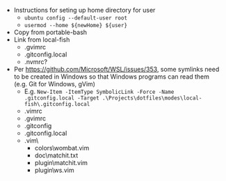 * Instructions for seting up home directory for user
	* `ubuntu config --default-user root`
	* `usermod --home ${newHome} ${user}`
* Copy from portable-bash
* Link from local-fish
	* .gvimrc
	* .gitconfig.local
	* .nvmrc?
* Per https://github.com/Microsoft/WSL/issues/353, some symlinks need to be created in Windows so that Windows programs can read them (e.g. Git for Windows, gVim)
	* E.g. `New-Item -ItemType SymbolicLink -Force -Name .gitconfig.local -Target .\Projects\dotfiles\modes\local-fish\.gitconfig.local`
	* .vimrc
	* .gvimrc
	* .gitconfig
	* .gitconfig.local
	* .vim\
		* colors\wombat.vim
		* doc\matchit.txt
		* plugin\matchit.vim
		* plugin\ws.vim
